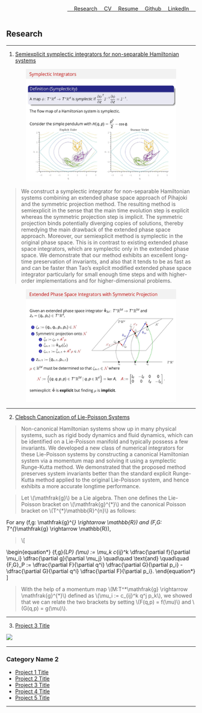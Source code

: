 <a href="https://www.linkedin.com/in/buddhika159/" style="float: right;">LinkedIn &emsp;</a> 
<a href="https://github.com/buddhika159" style="float: right;">&emsp; Github &emsp;</a> 
<a href="pdf/Resume.pdf" style="float: right;" >&emsp; Resume</a>
<a href="pdf/Buddhika CV.pdf" style="float: right;" >&emsp; CV</a>
<a href="Research.html" style="float: right;">&emsp; Research</a>
<br><br>



## Research

---

 1. [Semiexplicit symplectic integrators for non-separable Hamiltonian systems](https://www.ams.org/journals/mcom/2023-92-339/S0025-5718-2022-03778-9/home.html)

<div style="text-align: center;">
  <img src="images/semiexplicit slide 1.jpg?raw=true" style="width: 400px; height: 300px;" />
</div>

>We construct a symplectic integrator for non-separable Hamiltonian systems combining an extended phase space approach of Pihajoki and the symmetric projection method. The resulting method is semiexplicit in the sense that the main time evolution step is explicit whereas the symmetric projection step is implicit. The symmetric projection binds potentially diverging copies of solutions, thereby remedying the main drawback of the extended phase space approach. Moreover, our semiexplicit method is symplectic in the original phase space. This is in contrast to existing extended phase space integrators, which are symplectic only in the extended phase space. We demonstrate that our method exhibits an excellent long-time preservation of invariants, and also that it tends to be as fast as and can be faster than Tao’s explicit modified extended phase space integrator particularly for small enough time steps and with higher-order implementations and for higher-dimensional problems.

<div style="text-align: center;">
  <img src="images/semiexplicit slide 2.jpg?raw=true" style="width: 400px; height: 300px;" />
</div>

---
 2. [Clebsch Canonization of Lie-Poisson Systems](https://www.aimsciences.org/article/doi/10.3934/jgm.2022017)

> <p> Non-canonical Hamiltonian systems show up in many physical systems, such as rigid body dynamics and fluid dynamics, which can be identified on a Lie-Poisson manifold and typically possess a few invariants. We developed a new class of numerical integrators for these Lie-Poisson systems by constructing a canonical Hamiltonian system via a momentum map and solving it using a symplectic Runge-Kutta method. We demonstrated that the proposed method preserves system invariants better than the standard explicit Runge-Kutta method applied to the original Lie-Poisson system, and hence exhibits a more accurate longtime performance. </p>

> <p> Let \(\mathfrak{g}\) be a Lie algebra. Then one defines the Lie-Poisson bracket on \(\mathfrak{g}^{*}\) and the canonical Poisson bracket on \(T^{*}\mathbb{R}^{n}\) as follows: 
  For any \(f,g: \mathfrak{g}^{*} \rightarrow \mathbb{R}\) and \(F,G: T^{*}\mathfrak{g} \rightarrow \mathbb{R}\), </p>

> <p> \[
\begin{equation*} 
\{f,g\}_{LP} (\mu) := \mu_k c_{ij}^k  \dfrac{\partial f}{\partial \mu_i} \dfrac{\partial g}{\partial \mu_j} \quad\quad \text{and} \quad\quad 
\{F,G\}_P := \dfrac{\partial F}{\partial q^i} \dfrac{\partial G}{\partial p_i} - \dfrac{\partial G}{\partial q^i} \dfrac{\partial F}{\partial p_i}.
\end{equation*}
\] </p>

> <p> With the help of a momentum map \(M:T^*\mathfrak{g} \rightarrow \mathfrak{g}^{*}\) defined as \(\mu_i := c_{ij}^k q^j p_k\), we showed that we can relate the two brackets by setting \(F(q,p) = f(\mu)\) and \(G(q,p) = g(\mu)\). </p>



---
 3. [Project 3 Title](http://example.com/)
<img src="images/dummy_thumbnail.jpg?raw=true"/>

---

### Category Name 2

- [Project 1 Title](http://example.com/)
- [Project 2 Title](http://example.com/)
- [Project 3 Title](http://example.com/)
- [Project 4 Title](http://example.com/)
- [Project 5 Title](http://example.com/)

---



